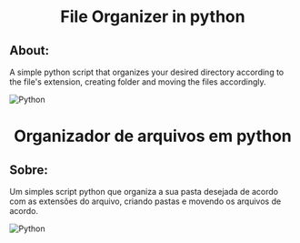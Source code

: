 <h1 align="center">
  File Organizer in python
</h1>

## About:
A simple python script that organizes your desired directory according to the file's extension, creating folder and moving the files accordingly.

![Python](https://img.shields.io/badge/python-3670A0?style=for-the-badge&logo=python&logoColor=ffdd54)

<h1 align="center">
  Organizador de arquivos em python
</h1>

## Sobre:
Um simples script python que organiza a sua pasta desejada de acordo com as extensões do arquivo, criando pastas e movendo os arquivos de acordo.

![Python](https://img.shields.io/badge/python-3670A0?style=for-the-badge&logo=python&logoColor=ffdd54)

